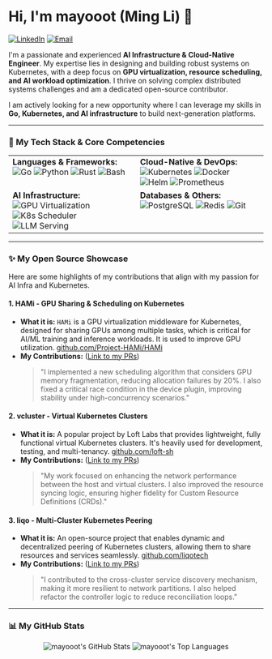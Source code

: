 # Hi, I'm mayooot (Ming Li) 👋

<a href="https://www.linkedin.com/in/your-linkedin-profile/"><img src="https://img.shields.io/badge/LinkedIn-0A66C2.svg?style=for-the-badge&logo=linkedin&logoColor=white" alt="LinkedIn"></a>
<a href="mailto:harrymingh@gmail.com"><img src="https://img.shields.io/badge/Email-harrymingh@gmail.com-D14836.svg?style=for-the-badge&logo=gmail&logoColor=white" alt="Email"></a>

I'm a passionate and experienced **AI Infrastructure & Cloud-Native Engineer**. My expertise lies in designing and building robust systems on Kubernetes, with a deep focus on **GPU virtualization, resource scheduling, and AI workload optimization**. I thrive on solving complex distributed systems challenges and am a dedicated open-source contributor.

I am actively looking for a new opportunity where I can leverage my skills in **Go, Kubernetes, and AI infrastructure** to build next-generation platforms.

---

### 🚀 My Tech Stack & Core Competencies

<table>
  <tr>
    <td valign="top" width="50%">
      <strong>Languages & Frameworks:</strong><br>
      <img src="https://img.shields.io/badge/Go-00ADD8.svg?style=for-the-badge&logo=go&logoColor=white" alt="Go">
      <img src="https://img.shields.io/badge/Python-3776AB.svg?style=for-the-badge&logo=python&logoColor=white" alt="Python">
      <img src="https://img.shields.io/badge/Rust-000000.svg?style=for-the-badge&logo=rust&logoColor=white" alt="Rust">
      <!-- 你可以根据自己的技能栈添加或删除 -->
      <img src="https://img.shields.io/badge/Bash-4EAA25.svg?style=for-the-badge&logo=gnu-bash&logoColor=white" alt="Bash">
    </td>
    <td valign="top" width="50%">
      <strong>Cloud-Native & DevOps:</strong><br>
      <img src="https://img.shields.io/badge/Kubernetes-326CE5.svg?style=for-the-badge&logo=kubernetes&logoColor=white" alt="Kubernetes">
      <img src="https://img.shields.io/badge/Docker-2496ED.svg?style=for-the-badge&logo=docker&logoColor=white" alt="Docker">
      <img src="https://img.shields.io/badge/Helm-0F1689.svg?style=for-the-badge&logo=helm&logoColor=white" alt="Helm">
      <img src="https://img.shields.io/badge/Prometheus-E6522C.svg?style=for-the-badge&logo=prometheus&logoColor=white" alt="Prometheus">
    </td>
  </tr>
  <tr>
    <td valign="top" width="50%">
      <strong>AI Infrastructure:</strong><br>
      <img src="https://img.shields.io/badge/GPU Virtualization-76B900.svg?style=for-the-badge&logo=nvidia&logoColor=white" alt="GPU Virtualization">
      <img src="https://img.shields.io/badge/K8s Scheduler-326CE5.svg?style=for-the-badge&logo=kubernetes&logoColor=white" alt="K8s Scheduler">
       <!-- 如果你熟悉 vLLM 或其他框架，也可以加上 -->
      <img src="https://img.shields.io/badge/LLM Serving-blue.svg?style=for-the-badge&logo=hugging-face&logoColor=white" alt="LLM Serving">
    </td>
    <td valign="top" width="50%">
      <strong>Databases & Others:</strong><br>
      <img src="https://img.shields.io/badge/PostgreSQL-4169E1.svg?style=for-the-badge&logo=postgresql&logoColor=white" alt="PostgreSQL">
      <img src="https://img.shields.io/badge/Redis-DC382D.svg?style=for-the-badge&logo=redis&logoColor=white" alt="Redis">
      <img src="https://img.shields.io/badge/Git-F05032.svg?style=for-the-badge&logo=git&logoColor=white" alt="Git">
    </td>
  </tr>
</table>

---

### ✨ My Open Source Showcase

Here are some highlights of my contributions that align with my passion for AI Infra and Kubernetes.

#### 1. **HAMi - GPU Sharing & Scheduling on Kubernetes**
*   **What it is:** `HAMi` is a GPU virtualization middleware for Kubernetes, designed for sharing GPUs among multiple tasks, which is critical for AI/ML training and inference workloads. It is used to improve GPU utilization. [github.com/Project-HAMi/HAMi](https://github.com/Project-HAMi/HAMi)
*   **My Contributions:** ([Link to my PRs](https://github.com/Project-HAMi/HAMi/pulls?q=is%3Apr+author%3Amayooot+))
    > <!-- ⚠ **非常重要**: 在这里用一两句话具体描述你最有价值的PR。例如: -->
    > "I implemented a new scheduling algorithm that considers GPU memory fragmentation, reducing allocation failures by 20%. I also fixed a critical race condition in the device plugin, improving stability under high-concurrency scenarios."
    
#### 2. **vcluster - Virtual Kubernetes Clusters**
*   **What it is:** A popular project by Loft Labs that provides lightweight, fully functional virtual Kubernetes clusters. It's heavily used for development, testing, and multi-tenancy. [github.com/loft-sh](https://github.com/loft-sh)
*   **My Contributions:** ([Link to my PRs](https://github.com/loft-sh/vcluster/pulls?q=is%3Apr+author%3Amayooot+))
    > <!-- ⚠ **非常重要**: 在这里用一两句话具体描述你最有价值的PR。例如: -->
    > "My work focused on enhancing the network performance between the host and virtual clusters. I also improved the resource syncing logic, ensuring higher fidelity for Custom Resource Definitions (CRDs)."

#### 3. **liqo - Multi-Cluster Kubernetes Peering**
*   **What it is:** An open-source project that enables dynamic and decentralized peering of Kubernetes clusters, allowing them to share resources and services seamlessly. [github.com/liqotech](https://github.com/liqotech)
*   **My Contributions:** ([Link to my PRs](https://github.com/liqotech/liqo/pulls?q=is%3Apr+author%3Amayooot+))
    > <!-- ⚠ **非常重要**: 在这里用一两句话具体描述你最有价值的PR。例如: -->
    > "I contributed to the cross-cluster service discovery mechanism, making it more resilient to network partitions. I also helped refactor the controller logic to reduce reconciliation loops."

---

### 📊 My GitHub Stats

<p align="center">
  <img src="https://github-readme-stats.vercel.app/api?username=mayooot&show_icons=true&theme=tokyonight&hide_border=true&include_all_commits=true&count_private=true" alt="mayooot's GitHub Stats">
  <img src="https://github-readme-stats.vercel.app/api/top-langs/?username=mayooot&layout=compact&theme=tokyonight&hide_border=true&langs_count=8" alt="mayooot's Top Languages">
</p>
